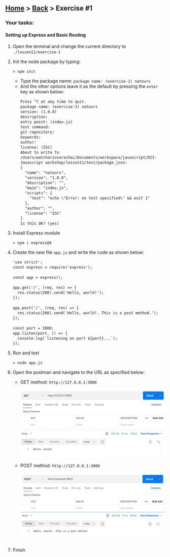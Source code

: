 ## [Home](../../../README.md) > [Back](../lesson.md) > Exercise #1

### Your tasks:

#### Setting up Express and Basic Routing

1. Open the terminal and change the current directory to `./lesson11/exercise-1`
2. Init the node package by typing:

   ```
   > npm init
   ```

   - Type the package name: `package name: (exercise-1) natours`
   - And the other options leave it as the default by pressing the `enter` key as shown below:
     ```
     Press ^C at any time to quit.
     package name: (exercise-1) natours
     version: (1.0.0)
     description:
     entry point: (index.js)
     test command:
     git repository:
     keywords:
     author:
     license: (ISC)
     About to write to /Users/watcharinsarachai/Documents/workspace/javascript/DII-Javascript workshop/lesson11/test/package.json:
     {
       "name": "natours",
       "version": "1.0.0",
       "description": "",
       "main": "index.js",
       "scripts": {
         "test": "echo \"Error: no test specified\" && exit 1"
       },
       "author": "",
       "license": "ISC"
     }
     Is this OK? (yes)
     ```

3. Install Express module

   ```
   > npm i express@4
   ```

4. Create the new file `app.js` and write the code as shown below:

   ```
   'use strict';
   const express = require('express');

   const app = express();

   app.get('/', (req, res) => {
     res.status(200).send('Hello, world!');
   });

   app.post('/', (req, res) => {
     res.status(200).send('Hello, world!. This is a post method.');
   });

   const port = 3000;
   app.listen(port, () => {
     console.log(`listening on port ${port}...`);
   });
   ```

5. Run and test
   ```
   > node app.js
   ```
6. Open the postman and navigate to the URL as specified below:
   - GET method: `http://127.0.0.1:3000`
     <br/><br/><img width="512" src="img/img.png"/><br/><br/>
   - POST method: `http://127.0.0.1:3000`
     <br/><br/><img width="512" src="img/img2.png"/><br/><br/>
7. Finish
